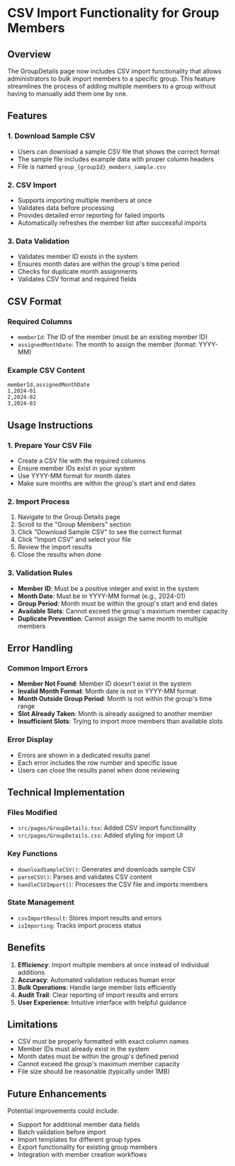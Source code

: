 # CSV Import Functionality for Group Members

## Overview

The GroupDetails page now includes CSV import functionality that allows administrators to bulk import members to a specific group. This feature streamlines the process of adding multiple members to a group without having to manually add them one by one.

## Features

### 1. Download Sample CSV
- Users can download a sample CSV file that shows the correct format
- The sample file includes example data with proper column headers
- File is named `group_{groupId}_members_sample.csv`

### 2. CSV Import
- Supports importing multiple members at once
- Validates data before processing
- Provides detailed error reporting for failed imports
- Automatically refreshes the member list after successful imports

### 3. Data Validation
- Validates member ID exists in the system
- Ensures month dates are within the group's time period
- Checks for duplicate month assignments
- Validates CSV format and required fields

## CSV Format

### Required Columns
- `memberId`: The ID of the member (must be an existing member ID)
- `assignedMonthDate`: The month to assign the member (format: YYYY-MM)

### Example CSV Content
```csv
memberId,assignedMonthDate
1,2024-01
2,2024-02
3,2024-03
```

## Usage Instructions

### 1. Prepare Your CSV File
- Create a CSV file with the required columns
- Ensure member IDs exist in your system
- Use YYYY-MM format for month dates
- Make sure months are within the group's start and end dates

### 2. Import Process
1. Navigate to the Group Details page
2. Scroll to the "Group Members" section
3. Click "Download Sample CSV" to see the correct format
4. Click "Import CSV" and select your file
5. Review the import results
6. Close the results when done

### 3. Validation Rules
- **Member ID**: Must be a positive integer and exist in the system
- **Month Date**: Must be in YYYY-MM format (e.g., 2024-01)
- **Group Period**: Month must be within the group's start and end dates
- **Available Slots**: Cannot exceed the group's maximum member capacity
- **Duplicate Prevention**: Cannot assign the same month to multiple members

## Error Handling

### Common Import Errors
- **Member Not Found**: Member ID doesn't exist in the system
- **Invalid Month Format**: Month date is not in YYYY-MM format
- **Month Outside Group Period**: Month is not within the group's time range
- **Slot Already Taken**: Month is already assigned to another member
- **Insufficient Slots**: Trying to import more members than available slots

### Error Display
- Errors are shown in a dedicated results panel
- Each error includes the row number and specific issue
- Users can close the results panel when done reviewing

## Technical Implementation

### Files Modified
- `src/pages/GroupDetails.tsx`: Added CSV import functionality
- `src/pages/GroupDetails.css`: Added styling for import UI

### Key Functions
- `downloadSampleCSV()`: Generates and downloads sample CSV
- `parseCSV()`: Parses and validates CSV content
- `handleCSVImport()`: Processes the CSV file and imports members

### State Management
- `csvImportResult`: Stores import results and errors
- `isImporting`: Tracks import process status

## Benefits

1. **Efficiency**: Import multiple members at once instead of individual additions
2. **Accuracy**: Automated validation reduces human error
3. **Bulk Operations**: Handle large member lists efficiently
4. **Audit Trail**: Clear reporting of import results and errors
5. **User Experience**: Intuitive interface with helpful guidance

## Limitations

- CSV must be properly formatted with exact column names
- Member IDs must already exist in the system
- Month dates must be within the group's defined period
- Cannot exceed the group's maximum member capacity
- File size should be reasonable (typically under 1MB)

## Future Enhancements

Potential improvements could include:
- Support for additional member data fields
- Batch validation before import
- Import templates for different group types
- Export functionality for existing group members
- Integration with member creation workflows
